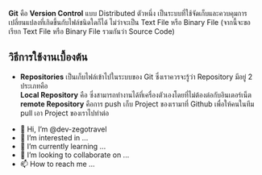 **Git** คือ **Version Control** แบบ Distributed ตัวหนึ่ง เป็นระบบที่ใช้จัดเก็บและควบคุมการเปลี่ยนแปลงที่เกิดขึ้นกับไฟล์ชนิดใดก็ได้ ไม่ว่าจะเป็น Text File หรือ Binary File (จากนี้จะขอเรียก Text File หรือ Binary File รวมกันว่า Source Code)

วิธีการใช้งานเบื้องต้น
---
* **Repositories** เป็นเก็บไฟล์เข้าไปในระบบของ Git ซึ่งเราควรจะรู้ว่า Repository มีอยู่ 2 ประเภทคือ </br>
    **Local Repository** คือ  ซึ่งสามารถทำงานได้ที่เครื่องตัวเองโดยที่ไม่ต้องต่อกับอินเตอร์เน็ต </br>
    **remote Repository** คือการ push เก็บ Project ของเรามาที่ Github เพื่อให้คนในทีม pull เอา Project ของเราไปทำต่อ 

- 👋 Hi, I’m @dev-zegotravel
- 👀 I’m interested in ...
- 🌱 I’m currently learning ...
- 💞️ I’m looking to collaborate on ...
- 📫 How to reach me ...

<!---
dev-zegotravel/dev-zegotravel is a ✨ special ✨ repository because its `README.md` (this file) appears on your GitHub profile.
You can click the Preview link to take a look at your changes.
--->
